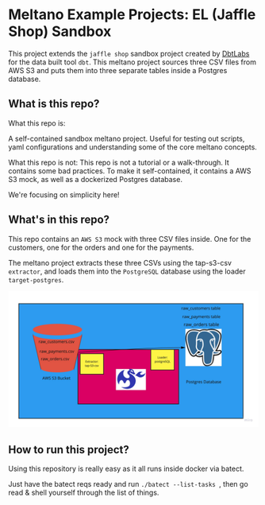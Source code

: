 # Meltano Example Projects: EL (Jaffle Shop) Sandbox
This project extends the ```jaffle shop``` sandbox project created by [DbtLabs](https://github.com/dbt-labs/jaffle_shop) for the data built tool ```dbt```. This meltano project sources three CSV files from AWS S3 and puts them into three separate tables inside a Postgres database.

## What is this repo?
What this repo is:

A self-contained sandbox meltano project. Useful for testing out scripts, yaml configurations and understanding some of the core meltano concepts.

What this repo is not:
This repo is not a tutorial or a walk-through. It contains some bad practices. To make it self-contained, it contains a AWS S3 mock, as well
as a dockerized Postgres database. 

We're focusing on simplicity here!

## What's in this repo?
This repo contains an ```AWS S3``` mock with three CSV files inside. One for the customers, one for the orders and one for the payments.

The meltano project extracts these three CSVs using the tap-s3-csv ```extractor```, and loads them into the ```PostgreSQL``` database using
the loader ```target-postgres```.

![EL Meltano Diagram](el_meltano_diagram.jpg)

## How to run this project?
Using this repository is really easy as it all runs inside docker via batect.

Just have the batect reqs ready and run ```./batect --list-tasks ```, 
then go read & shell yourself through the list of things.